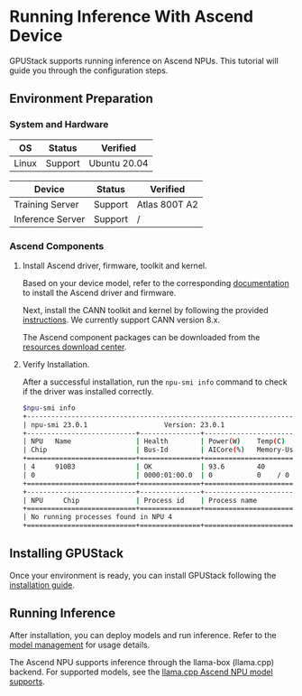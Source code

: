 # Running Inference With Ascend Device

GPUStack supports running inference on Ascend NPUs. This tutorial will guide you through the configuration steps.

## Environment Preparation

### System and Hardware

| OS    | Status  | Verified     |
| ----- | ------- | ------------ |
| Linux | Support | Ubuntu 20.04 |

| Device           | Status  | Verified      |
| ---------------- | ------- | ------------- |
| Training Server  | Support | Atlas 800T A2 |
| Inference Server | Support | /             |

### Ascend Components

1. Install Ascend driver, firmware, toolkit and kernel.

    Based on your device model, refer to the corresponding [documentation](https://www.hiascend.com/document/detail/zh/CANNCommunityEdition/80RC2alpha002/softwareinst/instg/instg_0019.html) to install the Ascend driver and firmware. 

    Next, install the CANN toolkit and kernel by following the provided [instructions](https://www.hiascend.com/document/detail/zh/CANNCommunityEdition/80RC1alpha003/softwareinst/instg/instg_0038.html). We currently support CANN version 8.x. 

    The Ascend component packages can be downloaded from the [resources download center](https://www.hiascend.com/developer/download/community/result?module=cann&cann=8.0.RC2.alpha003).

2. Verify Installation.

    After a successful installation, run the `npu-smi info` command to check if the driver was installed correctly.

    ```bash
    $npu-smi info
    +------------------------------------------------------------------------------------------------+
    | npu-smi 23.0.1                   Version: 23.0.1                                               |
    +---------------------------+---------------+----------------------------------------------------+
    | NPU   Name                | Health        | Power(W)    Temp(C)           Hugepages-Usage(page)|
    | Chip                      | Bus-Id        | AICore(%)   Memory-Usage(MB)  HBM-Usage(MB)        |
    +===========================+===============+====================================================+
    | 4     910B3               | OK            | 93.6        40                0    / 0             |
    | 0                         | 0000:01:00.0  | 0           0    / 0          3161 / 65536         |
    +===========================+===============+====================================================+
    +---------------------------+---------------+----------------------------------------------------+
    | NPU     Chip              | Process id    | Process name             | Process memory(MB)      |
    +===========================+===============+====================================================+
    | No running processes found in NPU 4                                                            |
    +===========================+===============+====================================================+
    ```

## Installing GPUStack

Once your environment is ready, you can install GPUStack following the [installation guide](../installation/installation-script.md).

## Running Inference

After installation, you can deploy models and run inference. Refer to the [model management](../user-guide/model-management.md) for usage details. 

The Ascend NPU supports inference through the llama-box (llama.cpp) backend. For supported models, see the [llama.cpp Ascend NPU model supports](https://github.com/ggerganov/llama.cpp/blob/958367bf530d943a902afa1ce1c342476098576b/docs/backend/CANN.md).
